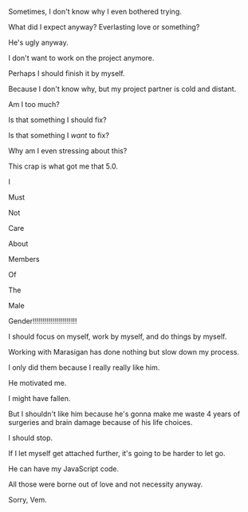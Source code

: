 Sometimes, I don't know why I even bothered trying.

What did I expect anyway? Everlasting love or something?

He's ugly anyway.

I don't want to work on the project anymore.

Perhaps I should finish it by myself.

Because I don't know why, but my project partner is cold and distant.

Am I too much?

Is that something I should fix?

Is that something I _want_ to fix?

Why am I even stressing about this?

This crap is what got me that 5.0.

I

Must

Not

Care

About

Members

Of

The

Male

Gender!!!!!!!!!!!!!!!!!!!!!!

I should focus on myself, work by myself, and do things by myself.

Working with Marasigan has done nothing but slow down my process.

I only did them because I really really like him.

He motivated me.

I might have fallen.

But I shouldn't like him because he's gonna make me waste 4 years of surgeries and brain damage because of his life choices.

I should stop.

If I let myself get attached further, it's going to be harder to let go.

He can have my JavaScript code.

All those were borne out of love and not necessity anyway.

Sorry, Vem.

